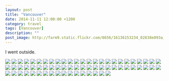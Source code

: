 ```yaml
---
layout: post
title: "Vancouver"
date: 2014-11-11 12:00:00 +1200
category: travel
tags: [Vancouver]
description: ""
post_image: http://farm9.static.flickr.com/8656/16136153234_02838e093a_o.jpg
---
```

I went outside.

[![](http://farm9.static.flickr.com/8610/16732648736_05eefaf5e5_c.jpg)](http://farm9.static.flickr.com/8610/16732648736_e1dcbfb5ea_o.jpg)
[![](http://farm9.static.flickr.com/8605/16571147190_b33ab7e215_c.jpg)](http://farm9.static.flickr.com/8605/16571147190_a846dafe82_o.jpg)
[![](http://farm9.static.flickr.com/8638/16136228504_c24d9c4bd9_c.jpg)](http://farm9.static.flickr.com/8638/16136228504_8a6d1a87b9_o.jpg)
[![](http://farm8.static.flickr.com/7620/16572409069_a80b3a0245_c.jpg)](http://farm8.static.flickr.com/7620/16572409069_bc493faa2c_o.jpg)
[![](http://farm9.static.flickr.com/8742/16136227824_00128a5111_c.jpg)](http://farm9.static.flickr.com/8742/16136227824_b9554c6c90_o.jpg)
[![](http://farm9.static.flickr.com/8748/16136227394_3c1257c9f5_c.jpg)](http://farm9.static.flickr.com/8748/16136227394_7e0663eb2a_o.jpg)
[![](http://farm8.static.flickr.com/7646/16138590703_63f1d714f8_c.jpg)](http://farm8.static.flickr.com/7646/16138590703_94a7197736_o.jpg)
[![](http://farm9.static.flickr.com/8754/16572407689_8769a21aaf_c.jpg)](http://farm9.static.flickr.com/8754/16572407689_d88b1ef4ea_o.jpg)
[![](http://farm9.static.flickr.com/8684/16136226304_be84ba58a8_c.jpg)](http://farm9.static.flickr.com/8684/16136226304_ebb9dab191_o.jpg)
[![](http://farm8.static.flickr.com/7592/16138589803_2de3e6ca48_c.jpg)](http://farm8.static.flickr.com/7592/16138589803_5e491df219_o.jpg)
[![](http://farm9.static.flickr.com/8593/16732644956_585a6ff57d_c.jpg)](http://farm9.static.flickr.com/8593/16732644956_5f762afcef_o.jpg)
[![](http://farm9.static.flickr.com/8687/16571143570_4ee73c92b3_c.jpg)](http://farm9.static.flickr.com/8687/16571143570_95feb0d22d_o.jpg)
[![](http://farm8.static.flickr.com/7614/16757466482_f37b073d41_c.jpg)](http://farm8.static.flickr.com/7614/16757466482_54806e119a_o.jpg)
[![](http://farm9.static.flickr.com/8721/16570961698_34bd0959fc_c.jpg)](http://farm9.static.flickr.com/8721/16570961698_1e034d7623_o.jpg)
[![](http://farm8.static.flickr.com/7647/16757465722_f53be9a3b2_c.jpg)](http://farm8.static.flickr.com/7647/16757465722_026e3ae504_o.jpg)
[![](http://farm8.static.flickr.com/7286/16571141540_b2a5a96366_c.jpg)](http://farm8.static.flickr.com/7286/16571141540_f6513a1862_o.jpg)
[![](http://farm8.static.flickr.com/7640/16757358981_4dfda4867c_c.jpg)](http://farm8.static.flickr.com/7640/16757358981_9197f15afb_o.jpg)
[![](http://farm8.static.flickr.com/7621/16551269037_55eb6dcece_c.jpg)](http://farm8.static.flickr.com/7621/16551269037_ff8589cfa0_o.jpg)
[![](http://farm8.static.flickr.com/7655/16758523295_1f0638581e_c.jpg)](http://farm8.static.flickr.com/7655/16758523295_39b8dd7d06_o.jpg)
[![](http://farm9.static.flickr.com/8711/16732641366_151f1b443f_c.jpg)](http://farm9.static.flickr.com/8711/16732641366_93e3ce55bd_o.jpg)
[![](http://farm8.static.flickr.com/7604/16551268187_2f12a6427a_c.jpg)](http://farm8.static.flickr.com/7604/16551268187_49fb7c209a_o.jpg)
[![](http://farm9.static.flickr.com/8582/16138585033_b31214e7e7_c.jpg)](http://farm9.static.flickr.com/8582/16138585033_9e84a38d20_o.jpg)
[![](http://farm8.static.flickr.com/7615/16758521545_02a53a3188_c.jpg)](http://farm8.static.flickr.com/7615/16758521545_e72619949c_o.jpg)
[![](http://farm9.static.flickr.com/8583/16136219504_4f90caae74_c.jpg)](http://farm9.static.flickr.com/8583/16136219504_6a36ef9d21_o.jpg)
[![](http://farm8.static.flickr.com/7628/16570957178_c4085cf92b_c.jpg)](http://farm8.static.flickr.com/7628/16570957178_e974ac2d2a_o.jpg)
[![](http://farm8.static.flickr.com/7643/16732638716_dfec56244e_c.jpg)](http://farm8.static.flickr.com/7643/16732638716_d9845f10f6_o.jpg)
[![](http://farm8.static.flickr.com/7637/16732638406_e872cc3dd7_c.jpg)](http://farm8.static.flickr.com/7637/16732638406_2a474f957a_o.jpg)
[![](http://farm9.static.flickr.com/8634/16757354941_d294d1bd5d_c.jpg)](http://farm9.static.flickr.com/8634/16757354941_3e2c23e4ef_o.jpg)
[![](http://farm9.static.flickr.com/8686/16757354751_b1679ffdd3_c.jpg)](http://farm9.static.flickr.com/8686/16757354751_f8cdd4d7c3_o.jpg)
[![](http://farm9.static.flickr.com/8622/16758518725_d42685bc6c_c.jpg)](http://farm9.static.flickr.com/8622/16758518725_6fc1cb0951_o.jpg)
[![](http://farm8.static.flickr.com/7593/16757343211_14b5b9b625_c.jpg)](http://farm8.static.flickr.com/7593/16757343211_1949e2359f_o.jpg)
[![](http://farm8.static.flickr.com/7602/16571135720_15bc19c97f_c.jpg)](http://farm8.static.flickr.com/7602/16571135720_8638ffca02_o.jpg)
[![](http://farm8.static.flickr.com/7649/16572398279_95821a5f80_c.jpg)](http://farm8.static.flickr.com/7649/16572398279_b3754a2192_o.jpg)
[![](http://farm9.static.flickr.com/8655/16732636336_e53f8acf7f_c.jpg)](http://farm9.static.flickr.com/8655/16732636336_508f718d7b_o.jpg)
[![](http://farm9.static.flickr.com/8728/16571134810_aeb7b8a7a1_c.jpg)](http://farm9.static.flickr.com/8728/16571134810_62b9998352_o.jpg)
[![](http://farm9.static.flickr.com/8736/16136215834_b6e306a1e3_c.jpg)](http://farm9.static.flickr.com/8736/16136215834_f30fae3861_o.jpg)
[![](http://farm8.static.flickr.com/7281/16570953588_5b2ddf2639_c.jpg)](http://farm8.static.flickr.com/7281/16570953588_7633c2c131_o.jpg)
[![](http://farm9.static.flickr.com/8749/16572396669_ed91ca904f_c.jpg)](http://farm9.static.flickr.com/8749/16572396669_8db1b76bc7_o.jpg)
[![](http://farm9.static.flickr.com/8705/16570952668_fbec729299_c.jpg)](http://farm9.static.flickr.com/8705/16570952668_bc77939415_o.jpg)
[![](http://farm8.static.flickr.com/7599/16572395609_a9952b3331_c.jpg)](http://farm8.static.flickr.com/7599/16572395609_7de3685fae_o.jpg)
[![](http://farm8.static.flickr.com/7625/16757456262_32a7638731_c.jpg)](http://farm8.static.flickr.com/7625/16757456262_6a7656c668_o.jpg)
[![](http://farm9.static.flickr.com/8700/16136213284_233be43369_c.jpg)](http://farm9.static.flickr.com/8700/16136213284_b8611d83a3_o.jpg)
[![](http://farm8.static.flickr.com/7642/16732632876_ee02c8ff8b_c.jpg)](http://farm8.static.flickr.com/7642/16732632876_151c039ea1_o.jpg)
[![](http://farm8.static.flickr.com/7590/16757455452_4068c567c0_c.jpg)](http://farm8.static.flickr.com/7590/16757455452_612f92523e_o.jpg)
[![](http://farm8.static.flickr.com/7650/16138576783_ea32f476a4_c.jpg)](http://farm8.static.flickr.com/7650/16138576783_10ef3b682b_o.jpg)
[![](http://farm9.static.flickr.com/8614/16572393209_3629bb2af0_c.jpg)](http://farm9.static.flickr.com/8614/16572393209_ab40e4d5fc_o.jpg)
[![](http://farm9.static.flickr.com/8623/16757349181_642ef1eece_c.jpg)](http://farm9.static.flickr.com/8623/16757349181_2ce1801b9c_o.jpg)
[![](http://farm9.static.flickr.com/8721/16571030328_4fb9e8fa38_c.jpg)](http://farm9.static.flickr.com/8721/16571030328_8ab4e3c5c5_o.jpg)
[![](http://farm8.static.flickr.com/7652/16138575063_bb63340f99_c.jpg)](http://farm8.static.flickr.com/7652/16138575063_69167a15a7_o.jpg)
[![](http://farm8.static.flickr.com/7645/16757453152_e8c65d282e_c.jpg)](http://farm8.static.flickr.com/7645/16757453152_dbc5ccb5b1_o.jpg)
[![](http://farm8.static.flickr.com/7584/16572391639_974df2a7bf_c.jpg)](http://farm8.static.flickr.com/7584/16572391639_ef0bc8af3b_o.jpg)
[![](http://farm8.static.flickr.com/7617/16757452562_7c2ef3e447_c.jpg)](http://farm8.static.flickr.com/7617/16757452562_310d747c39_o.jpg)
[![](http://farm8.static.flickr.com/7636/16572391229_238f3f445f_c.jpg)](http://farm8.static.flickr.com/7636/16572391229_216891490c_o.jpg)
[![](http://farm8.static.flickr.com/7620/16757452102_33a624e13f_c.jpg)](http://farm8.static.flickr.com/7620/16757452102_4ddbe12c20_o.jpg)
[![](http://farm9.static.flickr.com/8567/16138573623_4165ed6359_c.jpg)](http://farm9.static.flickr.com/8567/16138573623_3a95f742cd_o.jpg)
[![](http://farm8.static.flickr.com/7630/16570946878_2aca2400d9_c.jpg)](http://farm8.static.flickr.com/7630/16570946878_b1aa3dcfcc_o.jpg)
[![](http://farm8.static.flickr.com/7591/16136208034_82a7e3493b_c.jpg)](http://farm8.static.flickr.com/7591/16136208034_d282b8f1a7_o.jpg)
[![](http://farm8.static.flickr.com/7644/16757346241_969d535ec2_c.jpg)](http://farm8.static.flickr.com/7644/16757346241_919243e08e_o.jpg)
[![](http://farm9.static.flickr.com/8732/16138572763_39915ea7c1_c.jpg)](http://farm9.static.flickr.com/8732/16138572763_cb613cf6d4_o.jpg)
[![](http://farm9.static.flickr.com/8624/16732627356_ccbb57987f_c.jpg)](http://farm9.static.flickr.com/8624/16732627356_797b4b7b87_o.jpg)
[![](http://farm8.static.flickr.com/7618/16571125580_d94889b071_c.jpg)](http://farm8.static.flickr.com/7618/16571125580_c7302c08f6_o.jpg)
[![](http://farm9.static.flickr.com/8735/16757344821_3ae8ca54f4_c.jpg)](http://farm9.static.flickr.com/8735/16757344821_4104822b9c_o.jpg)
[![](http://farm8.static.flickr.com/7619/16732626656_7450f3c6ea_c.jpg)](http://farm8.static.flickr.com/7619/16732626656_a432d80084_o.jpg)
[![](http://farm9.static.flickr.com/8574/16758508115_daed7ddc96_c.jpg)](http://farm9.static.flickr.com/8574/16758508115_93cf3d9d46_o.jpg)
[![](http://farm8.static.flickr.com/7604/16757343981_6b199ea5b6_c.jpg)](http://farm8.static.flickr.com/7604/16757343981_ccc2ac32d1_o.jpg)
[![](http://farm8.static.flickr.com/7621/16138570503_63b4301a8f_c.jpg)](http://farm8.static.flickr.com/7621/16138570503_37a2ceb2cf_o.jpg)
[![](http://farm9.static.flickr.com/8720/16136204414_951a15e570_c.jpg)](http://farm9.static.flickr.com/8720/16136204414_6192482899_o.jpg)

